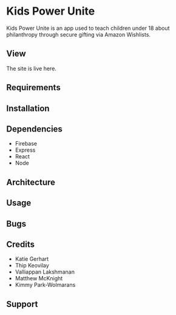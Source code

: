 # Kids Power Unite

Kids Power Unite is an app used to teach children under 18 about philanthropy through secure gifting via Amazon Wishlists.

## View

The site is live here. 

## Requirements

## Installation 

## Dependencies 
* Firebase
* Express
* React
* Node 

## Architecture 

## Usage

## Bugs

## Credits 
* Katie Gerhart
* Thip Keovilay
* Valliappan Lakshmanan
* Matthew McKnight
* Kimmy Park-Wolmarans

## Support 
